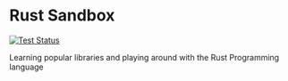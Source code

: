 # Rust Sandbox

[![Test Status](https://github.com/nbry/ds-algos-rust/actions/workflows/run-tests.yml/badge.svg)](https://github.com/nbry/ds-algos-rust/actions/workflows/run-tests.yml)

Learning popular libraries and playing around with the Rust Programming language
